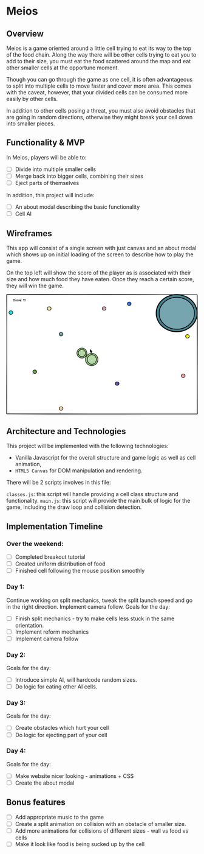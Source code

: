 # Meios

## Overview
Meios is a game oriented around a little cell trying to eat its way to the top of the food chain. Along the way there will be other cells trying to eat you to add to their size, you must eat the food scattered around the map and eat other smaller cells at the opportune moment.

Though you can go through the game as one cell, it is often advantageous to split into multiple cells to move faster and cover more area. This comes with the caveat, however, that your divided cells can be consumed more easily by other cells.

In addition to other cells posing a threat, you must also avoid obstacles that are going in random directions, otherwise they might break your cell down into smaller pieces.

## Functionality & MVP

In Meios, players will be able to:

- [ ] Divide into multiple smaller cells
- [ ] Merge back into bigger cells, combining their sizes
- [ ] Eject parts of themselves

In addition, this project will include:

- [ ] An about modal describing the basic functionality
- [ ] Cell AI

## Wireframes

This app will consist of a single screen with just canvas and an about modal which shows up on initial loading of the screen to describe how to play the game.

On the top left will show the score of the player as is associated with their size and how much food they have eaten. Once they reach a certain score, they will win the game.

![Wireframe 1](https://github.com/wrudnicki16/Meios/blob/master/meios1.png)

## Architecture and Technologies

This project will be implemented with the following technologies:
  * Vanilla Javascript for the overall structure and game logic as well as cell animation,
  * `HTML5 Canvas` for DOM manipulation and rendering.

There will be 2 scripts involves in this file:

`classes.js`: this script will handle providing a cell class structure and functionality.
`main.js`: this script will provide the main bulk of logic for the game, including the draw loop and collision detection.

## Implementation Timeline

### Over the weekend:
- [ ] Completed breakout tutorial
- [ ] Created uniform distribution of food
- [ ] Finished cell following the mouse position smoothly

### Day 1:
Continue working on split mechanics, tweak the split launch speed and go in the right direction. Implement camera follow. Goals for the day:
- [ ] Finish split mechanics - try to make cells less stuck in the same orientation.
- [ ] Implement reform mechanics
- [ ] Implement camera follow

### Day 2:
Goals for the day:
- [ ] Introduce simple AI, will hardcode random sizes.
- [ ] Do logic for eating other AI cells.

### Day 3:
Goals for the day:
- [ ] Create obstacles which hurt your cell
- [ ] Do logic for ejecting part of your cell

### Day 4:
Goals for the day:
- [ ] Make website nicer looking - animations + CSS
- [ ] Create the about modal

## Bonus features

- [ ] Add appropriate music to the game
- [ ] Create a split animation on collision with an obstacle of smaller size.
- [ ] Add more animations for collisions of different sizes - wall vs food vs cells
- [ ] Make it look like food is being sucked up by the cell
